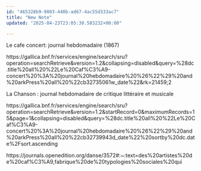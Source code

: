 ```yaml
---
id: "465328b9-9803-440b-ad67-4ac55d333ac7"
title: "New Note"
updated: "2025-04-23T23:05:30.583232+00:00"

---
```

<p>Le cafe concert: journal hebdomadaire (1867)</p><p>https://gallica.bnf.fr/services/engine/search/sru?operation=searchRetrieve&amp;version=1.2&amp;collapsing=disabled&amp;query=%28dc.title%20all%20%22Le%20Caf%C3%A9-concert%20%3A%20journal%20hebdomadaire%20%26%22%29%20and%20arkPress%20all%20%22cb32735061w_date%22&amp;rk=21459;2</p><p></p><p>La Chanson : journal hebdomadaire de critique littéraire et musicale</p><p></p><p>https://gallica.bnf.fr/services/engine/search/sru?operation=searchRetrieve&amp;version=1.2&amp;startRecord=0&amp;maximumRecords=15&amp;page=1&amp;collapsing=disabled&amp;query=%28dc.title%20all%20%22Le%20Caf%C3%A9-concert%20%3A%20journal%20hebdomadaire%20%26%22%29%20and%20arkPress%20all%20%22cb32739943d_date%22%20sortby%20dc.date%2Fsort.ascending</p><p></p><p>https://journals.openedition.org/danse/3572#:~:text=des%20artistes%20de%20caf%C3%A9,fabrique%20de%20typologies%20sociales%20qui</p>